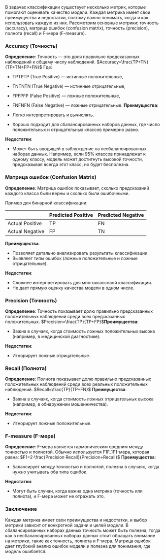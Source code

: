 В задачах классификации существует несколько метрик, которые помогают оценивать качество модели. Каждая метрика имеет свои преимущества и недостатки, поэтому важно понимать, когда и как использовать каждую из них. Рассмотрим основные метрики: точность (accuracy), матрица ошибок (confusion matrix), точность (precision), полнота (recall) и F-мера (F-measure).

### Accuracy (Точность)

**Определение**: Точность — это доля правильно предсказанных наблюдений к общему числу наблюдений.
$Accuracy=\frac{TP+TN}{TP+TN+FP+FN}$​
Где:

- TPTPTP (True Positive) — истинные положительные,
- TNTNTN (True Negative) — истинные отрицательные,
- FPFPFP (False Positive) — ложные положительные,
- FNFNFN (False Negative) — ложные отрицательные.
**Преимущества**:

- Легко интерпретировать и вычислять.
- Хорошо подходит для сбалансированных наборов данных, где число положительных и отрицательных классов примерно равно.

**Недостатки**:

- Может быть вводящей в заблуждение на несбалансированных наборах данных. Например, если 95% классов принадлежат к одному классу, модель может достигнуть высокой точности, предсказывая всегда этот класс, но будет бесполезна.
### Матрица ошибок (Confusion Matrix)

**Определение**: Матрица ошибок показывает, сколько предсказаний каждого класса были верны и сколько были ошибочными.

Пример для бинарной классификации:

|                 | Predicted Positive | Predicted Negative |
| --------------- | ------------------ | ------------------ |
| Actual Positive | TP                 | FN                 |
| Actual Negative | FP                 | TN                 |
**Преимущества**:

- Позволяет детально анализировать результаты классификации.
- Выявляет типы ошибок (ложные положительные и ложные отрицательные).

**Недостатки**:

- Сложнее интерпретировать для многоклассовой классификации.
- Не дает прямую оценку качества модели в одном числе.
### Precision (Точность)

**Определение**: Точность показывает долю правильно предсказанных положительных наблюдений среди всех предсказанных положительных.
$Precision=\frac{TP}{TP+FP}$​
**Преимущества**:

- Важна в случаях, когда стоимость ложных положительных высока (например, в медицинской диагностике).

**Недостатки**:

- Игнорирует ложные отрицательные.
### Recall (Полнота)

**Определение**: Полнота показывает долю правильно предсказанных положительных наблюдений среди всех реальных положительных наблюдений.
$Recall=\frac{TP}{TP+FN}$
**Преимущества**:

- Важна в случаях, когда стоимость ложных отрицательных высока (например, в обнаружении мошенничества).

**Недостатки**:

- Игнорирует ложные положительные.

### F-measure (F-мера)

**Определение**: F-мера является гармоническим средним между точностью и полнотой. Обычно используется F1F_1F1​-мера, которая равна:
$F1​=2⋅\frac{Precision⋅Recall}{Precision+Recall}​$
**Преимущества**:

- Балансирует между точностью и полнотой, полезна в случаях, когда нужно учитывать оба типа ошибок.

**Недостатки**:

- Могут быть случаи, когда важна одна метрика (точность или полнота), и F-мера может не отражать это.

### Заключение

Каждая метрика имеет свои преимущества и недостатки, и выбор метрики зависит от конкретной задачи и целей модели. В сбалансированных наборах данных точность может быть полезна, тогда как в несбалансированных наборах данных стоит обращать внимание на метрики, такие как точность, полнота и F-мера. Матрица ошибок дает глубокий анализ ошибок модели и полезна для понимания, где модель ошибается.